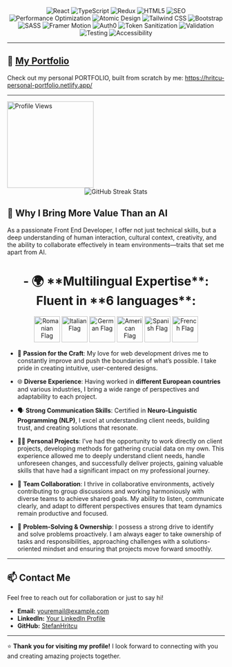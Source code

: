 <div align="center"> <img src="https://img.shields.io/badge/React-61DAFB?logo=react&logoColor=white&style=for-the-badge" alt="React"> <img src="https://img.shields.io/badge/TypeScript-3178C6?logo=typescript&logoColor=white&style=for-the-badge" alt="TypeScript"> <img src="https://img.shields.io/badge/Redux-764ABC?logo=redux&logoColor=white&style=for-the-badge" alt="Redux"> <img src="https://img.shields.io/badge/HTML5-E34F26?logo=html5&logoColor=white&style=for-the-badge" alt="HTML5"> <img src="https://img.shields.io/badge/SEO-008000?logo=google&logoColor=white&style=for-the-badge" alt="SEO"> <img src="https://img.shields.io/badge/Performance%20Optimization-FF4500?style=for-the-badge" alt="Performance Optimization"> <img src="https://img.shields.io/badge/Atomic%20Design-2F4F4F?style=for-the-badge" alt="Atomic Design"> <img src="https://img.shields.io/badge/Tailwind%20CSS-38B2AC?logo=tailwind-css&logoColor=white&style=for-the-badge" alt="Tailwind CSS"> <img src="https://img.shields.io/badge/Bootstrap-7952B3?logo=bootstrap&logoColor=white&style=for-the-badge" alt="Bootstrap"> <img src="https://img.shields.io/badge/SASS-CC6699?logo=sass&logoColor=white&style=for-the-badge" alt="SASS"> <img src="https://img.shields.io/badge/Framer%20Motion-F16164?logo=framer&logoColor=white&style=for-the-badge" alt="Framer Motion"> <img src="https://img.shields.io/badge/Auth0-EB5424?logo=auth0&logoColor=white&style=for-the-badge" alt="Auth0"> <img src="https://img.shields.io/badge/Security%20Tokens-8B0000?style=for-the-badge" alt="Token Sanitization"> <img src="https://img.shields.io/badge/Validation-FF4500?style=for-the-badge" alt="Validation"> <img src="https://img.shields.io/badge/Testing-46A2F1?logo=jest&logoColor=white&style=for-the-badge" alt="Testing"> <img src="https://img.shields.io/badge/Accessibility-A1C718?style=for-the-badge" alt="Accessibility"> </div>

---

## 🌟 [My Portfolio](#)  
Check out my personal PORTFOLIO, built from scratch by me:  https://hritcu-personal-portfolio.netlify.app/

---


  <img src="https://komarev.com/ghpvc/?username=stefanhritcu&label=Profile%20Views&color=blue&style=flat" alt="Profile Views" width="200" height="auto">



<div align="center">
  <img src="https://streak-stats.demolab.com/?user=stefanhritcu" alt="GitHub Streak Stats" />
</div>


## 🚀 Why I Bring More Value Than an AI  
As a passionate Front End Developer, I offer not just technical skills, but a deep understanding of human interaction, cultural context, creativity, and the ability to collaborate effectively in team environments—traits that set me apart from AI.

<div align="center">
  <h1>- 🌍 **Multilingual Expertise**: Fluent in **6 languages**:</h1>
  <p>
    <img src="https://flagcdn.com/w320/ro.png" width="60" height="auto" alt="Romanian Flag">
    <img src="https://flagcdn.com/w320/it.png" width="60" height="auto" alt="Italian Flag">
    <img src="https://flagcdn.com/w320/de.png" width="60" height="auto" alt="German Flag">
    <img src="https://flagcdn.com/w320/us.png" width="60" height="auto" alt="American Flag">
    <img src="https://flagcdn.com/w320/es.png" width="60" height="auto" alt="Spanish Flag">
    <img src="https://flagcdn.com/w320/fr.png" width="60" height="auto" alt="French Flag">
  </p>
</div>


- 💖 **Passion for the Craft**: My love for web development drives me to constantly improve and push the boundaries of what’s possible. I take pride in creating intuitive, user-centered designs.

- 🌐 **Diverse Experience**: Having worked in **different European countries** and various industries, I bring a wide range of perspectives and adaptability to each project.

- 🗣 **Strong Communication Skills**: Certified in **Neuro-Linguistic Programming (NLP)**, I excel at understanding client needs, building trust, and creating solutions that resonate.

- 👨‍💻 **Personal Projects**: I’ve had the opportunity to work directly on client projects, developing methods for gathering crucial data on my own. This experience allowed me to deeply understand client needs, handle unforeseen changes, and successfully deliver projects, gaining valuable skills that have had a significant impact on my professional journey.

- 🤝 **Team Collaboration**: I thrive in collaborative environments, actively contributing to group discussions and working harmoniously with diverse teams to achieve shared goals. My ability to listen, communicate clearly, and adapt to different perspectives ensures that team dynamics remain productive and focused.

- 🧩 **Problem-Solving & Ownership**: I possess a strong drive to identify and solve problems proactively. I am always eager to take ownership of tasks and responsibilities, approaching challenges with a solutions-oriented mindset and ensuring that projects move forward smoothly.


---


## 📫 Contact Me
Feel free to reach out for collaboration or just to say hi!

- **Email:** [youremail@example.com](mailto:youremail@example.com)
- **LinkedIn:** [Your LinkedIn Profile](#)
- **GitHub:** [StefanHritcu](https://github.com/StefanHritcu)

---

⭐ **Thank you for visiting my profile!** I look forward to connecting with you and creating amazing projects together.
